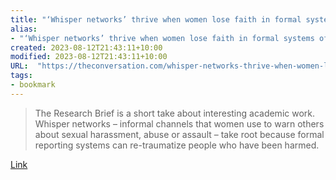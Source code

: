 ```yaml
---
title: "‘Whisper networks’ thrive when women lose faith in formal systems of reporting sexual harassment"
alias:
- "‘Whisper networks’ thrive when women lose faith in formal systems of reporting sexual harassment"
created: 2023-08-12T21:43:11+10:00
modified: 2023-08-12T21:43:11+10:00
URL:  "https://theconversation.com/whisper-networks-thrive-when-women-lose-faith-in-formal-systems-of-reporting-sexual-harassment-196630"
tags:
- bookmark
---
```


> The Research Brief is a short take about interesting academic work. Whisper networks – informal channels that women use to warn others about sexual harassment, abuse or assault – take root because formal reporting systems can re-traumatize people who have been harmed.

[Link](https://theconversation.com/whisper-networks-thrive-when-women-lose-faith-in-formal-systems-of-reporting-sexual-harassment-196630)